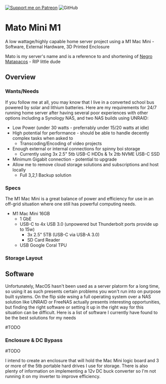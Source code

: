 [![Support me on Patreon](https://img.shields.io/endpoint.svg?url=https%3A%2F%2Fshieldsio-patreon.vercel.app%2Fapi%3Fusername%3Dclomads%26type%3Dpatrons&style=flat-square)](https://patreon.com/clomads)
![GitHub](https://img.shields.io/github/license/clomads/Mato-Mini-M1?style=flat-square)


# Mato Mini M1
A low wattage/highly capable home server project using a M1 Mac Mini - Software, External Hardware, 3D Printed Enclosure

Mato is my server's name and is a reference to and shortening of [Negro Matapacos](https://www.google.com/search?q=Negro+Matapacos) - RIP little dude

## Overview

### Wants/Needs
If you follow me at all, you may know that I live in a converted school bus powered by solar and lithium batteries. Here are my requirements for 24/7 running home server after having several poor experiences with other options including a Synology NAS, and two NAS builds using UNRAID:


- Low Power (under 30 watts - preferrably under 15/20 watts at idle)
- High potential for performance - should be able to handle decently complex tasks when asked to
  - Transcoding/Encoding of video projects
- Enough external or internal connections for spinny boi storage
  - Currently using 3x 2.5" 5tb USB-C HDDs & 1x 2tb NVME USB-C SSD
- Minimum Gigabit connection - potential to upgrade
- Allow me to remove cloud storage solutions and subscriptions and host locally
  - Full 3,2,1 Backup solution


### Specs

The M1 Mac Mini is a great balance of power and efficiency for use in an off-grid situation where one still has powerful computing needs. 

- M1 Mac Mini 16GB 
  - 1 GbE
  - USB-C to 4x USB 3.0 (unpowered but Thunderbolt ports provide up to 15w)
    - 3x 2.5" 5TB (USB-C via USB-A 3.0)
    - SD Card Reader
  - USB Google Coral TPU
 
### Storage Layout

  
  
## Software

Unfortunately, MacOS hasn't been used as a server platorm for a long time, so using it as such presents certain problems you won't run into on purpose built systems. On the flip side wsing a full operating system over a NAS solution like UNRAID or FreeNAS actually presents interesting opportunities, but finding the right software or setting it up in the right way for this situation can be difficult. Here is a list of software I currently have found to be the best solutions for my needs

#TODO

### Enclosure & DC Bypass

#TODO

I intend to create an enclosure that will hold the Mac Mini logic board and 3 or more of the 5tb portable hard drives I use for storage. There is also plenty of information on implementing a 12v DC buck converter so I'm not running it on my inverter to improve efficiency.


<!-- 
![forthebadge](https://forthebadge.com/images/badges/cc-by.svg) -->
